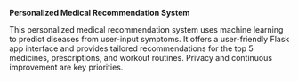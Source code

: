 **Personalized Medical Recommendation System**

This personalized medical recommendation system uses machine learning to predict diseases from user-input symptoms. It offers a user-friendly Flask app interface and provides tailored recommendations for the top 5 medicines, prescriptions, and workout routines. Privacy and continuous improvement are key priorities.
